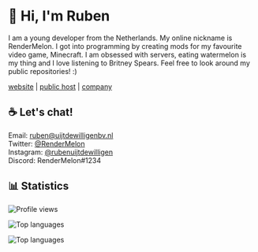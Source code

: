 # 👋 Hi, I'm Ruben

I am a young developer from the Netherlands. My online nickname is RenderMelon. I got into programming by creating mods for my favourite video game, Minecraft. I am obsessed with servers, eating watermelon is my thing and I love listening to Britney Spears. Feel free to look around my public repositories! :)

[website](https://rubenuijtdewilligen.com/) | [public host](https://rbn.wtf/) |  [company](https://melontilt.com/)

## ☕ Let's chat!
Email: ruben@uijtdewilligenbv.nl\
Twitter: [@RenderMelon](https://twitter.com/rendermelon/)\
Instagram: [@rubenuijtdewilligen](https://instagram.com/rubenuijtdewilligen/)\
Discord: RenderMelon#1234

## 📊 Statistics
![Profile views](https://komarev.com/ghpvc/?username=rubenuijtdewilligen&style=flat-square&color=blueviolet)

![Top languages](https://github-readme-stats.vercel.app/api/top-langs/?username=rubenuijtdewilligen&langs_count=8&layout=compact&card_width=445&bg_color=1F1D2EFF&text_color=FDFDFDFF&title_color=EA9A97&hide_border=true)

![Top languages](https://github-readme-streak-stats.herokuapp.com/?user=rubenuijtdewilligen&theme=dark&currStreakNumber=EB6F92&background=1f1d2e&border=1f1d2e&ring=F5C076&fire=EA9A97&currStreakLabel=9CCFD8)
